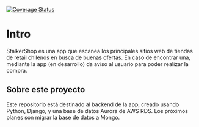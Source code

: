 [![Coverage Status](https://coveralls.io/repos/github/gruizmir/StalkerShopBackend/badge.svg?branch=master)](https://coveralls.io/github/gruizmir/StalkerShopBackend?branch=master)

# Intro

StalkerShop es una app que escanea los principales sitios web de tiendas de retail chilenos en busca de buenas ofertas. En caso de encontrar una, mediante la app (en desarrollo) da aviso al usuario para poder realizar la compra.

## Sobre este proyecto

Este repositorio está destinado al backend de la app, creado usando Python, Django, y una base de datos Aurora de AWS RDS. Los próximos planes son migrar la base de datos a Mongo.

